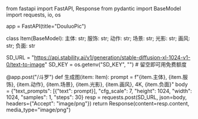 from fastapi import FastAPI, Response
from pydantic import BaseModel
import requests, io, os

app = FastAPI(title="DouluoPic")

class Item(BaseModel):
    主体: str; 服饰: str; 动作: str; 场景: str; 光影: str; 画风: str; 负面: str

SD_URL = "https://api.stability.ai/v1/generation/stable-diffusion-xl-1024-v1-0/text-to-image"
SD_KEY = os.getenv("SD_KEY", "")  # 留空即可用免费额度

@app.post("/斗罗")
def 生成图(item: Item):
    prompt = f"{item.主体}, {item.服饰}, {item.动作}, {item.场景}, {item.光影}, {item.画风}, 4K, {item.负面}"
    body = {"text_prompts": [{"text": prompt}], "cfg_scale": 7, "height": 1024, "width": 1024, "samples": 1, "steps": 30}
    resp = requests.post(SD_URL, json=body, headers={"Accept": "image/png"})
    return Response(content=resp.content, media_type="image/png")

